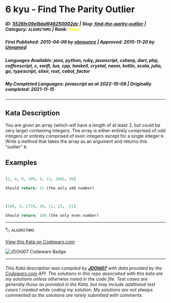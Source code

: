 # 6 kyu - Find The Parity Outlier

##### **ID**: [5526fc09a1bbd946250002dc](https://www.codewars.com/kata/5526fc09a1bbd946250002dc) | **Slug**: [find-the-parity-outlier](https://www.codewars.com/kata/5526fc09a1bbd946250002dc) | **Category**: `ALGORITHMS` | **Rank**: <span style="color:yellow">6 kyu</span>

##### **First Published**: 2015-04-09 ***by*** [obnounce](https://www.codewars.com/users/obnounce) | **Approved**: 2015-11-20 ***by*** [Unnamed](https://www.codewars.com/users/Unnamed)

##### **Languages Available**: java, python, ruby, javascript, csharp, dart, php, coffeescript, c, swift, lua, cpp, haskell, crystal, nasm, kotlin, scala, julia, go, typescript, elixir, rust, cobol, factor

##### **My Completed Languages**: javascript ***as at*** 2022-10-08 | **Originally completed**: 2021-11-15

---

## Kata Description


You are given an array (which will have a length of at least 3, but could be very large) containing integers. The array is either entirely comprised of odd integers or entirely comprised of even integers except for a single integer `N`. Write a method that takes the array as an argument and returns this "outlier" `N`.



## Examples



```python

[2, 4, 0, 100, 4, 11, 2602, 36]

Should return: 11 (the only odd number)



[160, 3, 1719, 19, 11, 13, -21]

Should return: 160 (the only even number)

```



---


🏷 `ALGORITHMS`


[View this Kata on Codewars.com](https://www.codewars.com/kata/5526fc09a1bbd946250002dc)

![](https://www.codewars.com/users/jdold07/badges/large "JDOld07 Codewars Badge")

---

###### *This Kata description was compiled by [**JDOld07**](https://tpstech.dev) with data provided by the [Codewars.com](https://www.codewars.com) API.  The solutions in this repo associated with this kata are my solutions unless otherwise noted in the code file.  Test cases are generally those as provided in the Kata, but may include additional test cases I created while coding my solution.  My solutions are not always commented as the solutions are rarely submitted with comments.*
